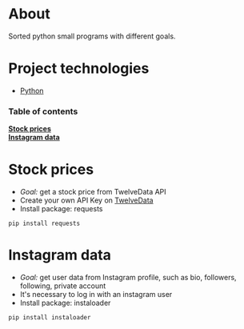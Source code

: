 # About 
Sorted python small programs with different goals.

# Project technologies
* [Python](https://www.python.org/downloads/)</i>

### Table of contents
**[Stock prices](#stock-prices)**<br>
**[Instagram data](#instagram-data)**<br>

# Stock prices 
- <i>Goal:</i> get a stock price from TwelveData API
- Create your own API Key on [TwelveData](https://twelvedata.com/)
- Install package: requests
```
pip install requests
```

# Instagram data
- <i>Goal:</i> get user data from Instagram profile, such as bio, followers, following, private account
- It's necessary to log in with an instagram user
- Install package: instaloader
```
pip install instaloader
```
